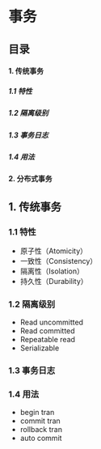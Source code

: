 # 事务
## 目录
#### 1. 传统事务
##### 1.1 特性
##### 1.2 隔离级别
##### 1.3 事务日志
##### 1.4 用法
#### 2. 分布式事务


## 1. 传统事务
### 1.1 特性
+ 原子性（Atomicity）
+ 一致性（Consistency）
+ 隔离性（Isolation）
+ 持久性（Durability）

### 1.2 隔离级别
+ Read uncommitted
+ Read committed
+ Repeatable read
+ Serializable

### 1.3 事务日志

### 1.4 用法
+ begin tran
+ commit tran
+ rollback tran
+ auto commit
